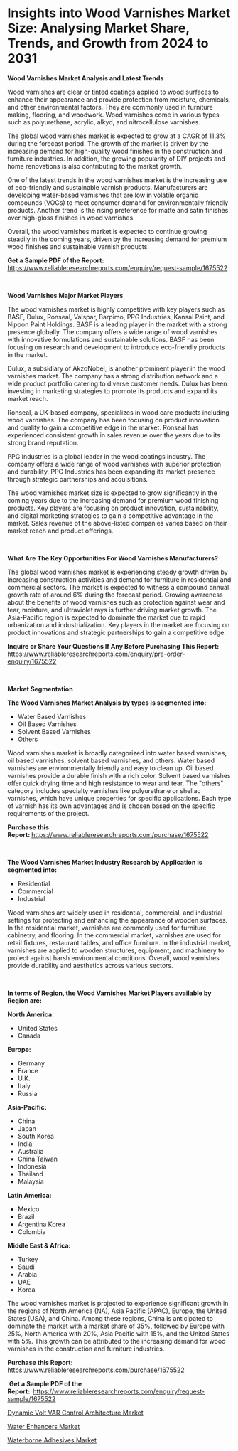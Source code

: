 <p><h1>Insights into Wood Varnishes Market Size: Analysing Market Share, Trends, and Growth from 2024 to 2031</h1></p><p><strong>Wood Varnishes Market Analysis and Latest Trends</strong></p>
<p><p>Wood varnishes are clear or tinted coatings applied to wood surfaces to enhance their appearance and provide protection from moisture, chemicals, and other environmental factors. They are commonly used in furniture making, flooring, and woodwork. Wood varnishes come in various types such as polyurethane, acrylic, alkyd, and nitrocellulose varnishes.</p><p>The global wood varnishes market is expected to grow at a CAGR of 11.3% during the forecast period. The growth of the market is driven by the increasing demand for high-quality wood finishes in the construction and furniture industries. In addition, the growing popularity of DIY projects and home renovations is also contributing to the market growth.</p><p>One of the latest trends in the wood varnishes market is the increasing use of eco-friendly and sustainable varnish products. Manufacturers are developing water-based varnishes that are low in volatile organic compounds (VOCs) to meet consumer demand for environmentally friendly products. Another trend is the rising preference for matte and satin finishes over high-gloss finishes in wood varnishes.</p><p>Overall, the wood varnishes market is expected to continue growing steadily in the coming years, driven by the increasing demand for premium wood finishes and sustainable varnish products.</p></p>
<p><strong>Get a Sample PDF of the Report:&nbsp;</strong> <a href="https://www.reliableresearchreports.com/enquiry/request-sample/1675522">https://www.reliableresearchreports.com/enquiry/request-sample/1675522</a></p>
<p>&nbsp;</p>
<p><strong>Wood Varnishes Major Market Players</strong></p>
<p><p>The wood varnishes market is highly competitive with key players such as BASF, Dulux, Ronseal, Valspar, Barpimo, PPG Industries, Kansai Paint, and Nippon Paint Holdings. BASF is a leading player in the market with a strong presence globally. The company offers a wide range of wood varnishes with innovative formulations and sustainable solutions. BASF has been focusing on research and development to introduce eco-friendly products in the market.</p><p>Dulux, a subsidiary of AkzoNobel, is another prominent player in the wood varnishes market. The company has a strong distribution network and a wide product portfolio catering to diverse customer needs. Dulux has been investing in marketing strategies to promote its products and expand its market reach.</p><p>Ronseal, a UK-based company, specializes in wood care products including wood varnishes. The company has been focusing on product innovation and quality to gain a competitive edge in the market. Ronseal has experienced consistent growth in sales revenue over the years due to its strong brand reputation.</p><p>PPG Industries is a global leader in the wood coatings industry. The company offers a wide range of wood varnishes with superior protection and durability. PPG Industries has been expanding its market presence through strategic partnerships and acquisitions.</p><p>The wood varnishes market size is expected to grow significantly in the coming years due to the increasing demand for premium wood finishing products. Key players are focusing on product innovation, sustainability, and digital marketing strategies to gain a competitive advantage in the market. Sales revenue of the above-listed companies varies based on their market reach and product offerings.</p></p>
<p>&nbsp;</p>
<p><strong>What Are The Key Opportunities For Wood Varnishes Manufacturers?</strong></p>
<p><p>The global wood varnishes market is experiencing steady growth driven by increasing construction activities and demand for furniture in residential and commercial sectors. The market is expected to witness a compound annual growth rate of around 6% during the forecast period. Growing awareness about the benefits of wood varnishes such as protection against wear and tear, moisture, and ultraviolet rays is further driving market growth. The Asia-Pacific region is expected to dominate the market due to rapid urbanization and industrialization. Key players in the market are focusing on product innovations and strategic partnerships to gain a competitive edge.</p></p>
<p><strong>Inquire or Share Your Questions If Any Before Purchasing This Report:</strong> <a href="https://www.reliableresearchreports.com/enquiry/pre-order-enquiry/1675522">https://www.reliableresearchreports.com/enquiry/pre-order-enquiry/1675522</a></p>
<p>&nbsp;</p>
<p><strong>Market Segmentation</strong></p>
<p><strong>The Wood Varnishes Market Analysis by types is segmented into:</strong></p>
<p><ul><li>Water Based Varnishes</li><li>Oil Based Varnishes</li><li>Solvent Based Varnishes</li><li>Others</li></ul></p>
<p><p>Wood varnishes market is broadly categorized into water based varnishes, oil based varnishes, solvent based varnishes, and others. Water based varnishes are environmentally friendly and easy to clean up. Oil based varnishes provide a durable finish with a rich color. Solvent based varnishes offer quick drying time and high resistance to wear and tear. The "others" category includes specialty varnishes like polyurethane or shellac varnishes, which have unique properties for specific applications. Each type of varnish has its own advantages and is chosen based on the specific requirements of the project.</p></p>
<p><strong>Purchase this Report:&nbsp;</strong><a href="https://www.reliableresearchreports.com/purchase/1675522">https://www.reliableresearchreports.com/purchase/1675522</a></p>
<p>&nbsp;</p>
<p><strong>The Wood Varnishes Market Industry Research by Application is segmented into:</strong></p>
<p><ul><li>Residential</li><li>Commercial</li><li>Industrial</li></ul></p>
<p><p>Wood varnishes are widely used in residential, commercial, and industrial settings for protecting and enhancing the appearance of wooden surfaces. In the residential market, varnishes are commonly used for furniture, cabinetry, and flooring. In the commercial market, varnishes are used for retail fixtures, restaurant tables, and office furniture. In the industrial market, varnishes are applied to wooden structures, equipment, and machinery to protect against harsh environmental conditions. Overall, wood varnishes provide durability and aesthetics across various sectors.</p></p>
<p>&nbsp;</p>
<p><strong>In terms of Region, the Wood Varnishes Market Players available by Region are:</strong></p>
<p>
    <p> <strong> North America: </strong>
        <ul>
            <li>United States</li>
            <li>Canada</li>
        </ul>
        </p> 
    <p> <strong> Europe: </strong>
        <ul>
            <li>Germany</li>
            <li>France</li>
            <li>U.K.</li>
            <li>Italy</li>
            <li>Russia</li>
        </ul>
        </p> 
    <p> <strong> Asia-Pacific: </strong>
        <ul>
            <li>China</li>
            <li>Japan</li>
            <li>South Korea</li>
            <li>India</li>
            <li>Australia</li>
            <li>China Taiwan</li>
            <li>Indonesia</li>
            <li>Thailand</li>
            <li>Malaysia</li>
        </ul>
        </p> 
    <p> <strong> Latin America: </strong>
        <ul>
            <li>Mexico</li>
            <li>Brazil</li>
            <li>Argentina Korea</li>
            <li>Colombia</li>
        </ul>
        </p> 
    <p> <strong> Middle East & Africa: </strong>
        <ul>
            <li>Turkey</li>
            <li>Saudi</li>
            <li>Arabia</li>
            <li>UAE</li>
            <li>Korea</li>
        </ul>
    </p>
    </p>
<p><p>The wood varnishes market is projected to experience significant growth in the regions of North America (NA), Asia Pacific (APAC), Europe, the United States (USA), and China. Among these regions, China is anticipated to dominate the market with a market share of 35%, followed by Europe with 25%, North America with 20%, Asia Pacific with 15%, and the United States with 5%. This growth can be attributed to the increasing demand for wood varnishes in the construction and furniture industries.</p></p>
<p><strong>Purchase this Report: </strong><a href="https://www.reliableresearchreports.com/purchase/1675522">https://www.reliableresearchreports.com/purchase/1675522</a></p>
<p>&nbsp;<strong>Get a Sample PDF of the Report:&nbsp;&nbsp;</strong><a href="https://www.reliableresearchreports.com/enquiry/request-sample/1675522">https://www.reliableresearchreports.com/enquiry/request-sample/1675522</a></p>
<p><strong></strong></p>
<p><p><a href="https://view.publitas.com/reportprime-1/dynamic-volt-var-control-architecture-market-research-report-provides-thorough-industry-overview-which-offers-an-in-depth-analysis-of-product-trends-and-new-market-divisions/">Dynamic Volt VAR Control Architecture Market</a></p><p><a href="https://github.com/kufem1/Market-Research-Report-List-1/blob/main/water-enhancers-market.md">Water Enhancers Market</a></p><p><a href="https://github.com/singletonthaxterkelliehr2df/Market-Research-Report-List-1/blob/main/waterborne-adhesives-market.md">Waterborne Adhesives Market</a></p></p>